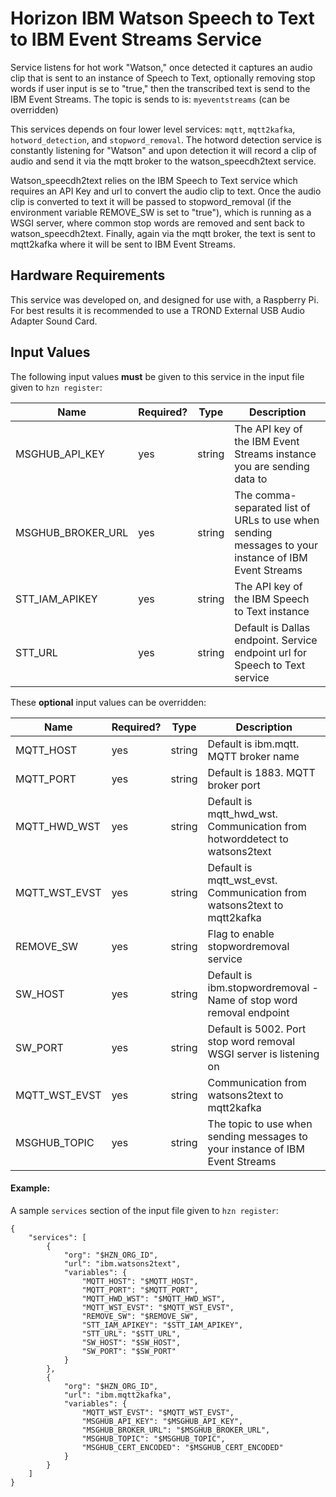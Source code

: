 # Horizon IBM Watson Speech to Text to IBM Event Streams Service

Service listens for hot work "Watson," once detected it captures an audio clip that is sent to an instance of Speech to Text, optionally removing stop words if user input is se to "true," then the transcribed text is send to the IBM Event Streams. The topic is sends to is: `myeventstreams` (can be overridden)

This services depends on four lower level services: `mqtt`, `mqtt2kafka`, `hotword_detection`, and `stopword_removal`. The hotword detection service is constantly listening for "Watson" and upon detection it will record a clip of audio and send it via the mqtt broker to the watson_speecdh2text service. 

Watson_speecdh2text relies on the IBM Speech to Text service which requires an API Key and url to convert the audio clip to text. Once the audio clip is converted to text it will be passed to stopword_removal (if the environment variable REMOVE_SW is set to "true"), which is running as a WSGI server, where common stop words are removed and sent back to watson_speecdh2text. Finally, again via the mqtt broker, the text is sent to mqtt2kafka where it will be sent to IBM Event Streams. 

## Hardware Requirements 

This service was developed on, and designed for use with, a Raspberry Pi. For best results it is recommended to use a TROND External USB Audio Adapter Sound Card.

## Input Values

The following input values **must** be given to this service in the input file given to `hzn register`:


| Name | Required? | Type | Description |
| ---- | --------- | ---- | ---------------- |
| MSGHUB_API_KEY | yes | string | The API key of the IBM Event Streams instance you are sending data to |
| MSGHUB_BROKER_URL | yes | string | The comma-separated list of URLs to use when sending messages to your instance of IBM Event Streams |
| STT_IAM_APIKEY | yes | string | The API key of the IBM Speech to Text instance |
| STT_URL | yes | string | Default is Dallas endpoint. Service endpoint url for Speech to Text service |

These **optional** input values can be overridden:


| Name | Required? | Type | Description |
| ---- | --------- | ---- | ---------------- |
| MQTT_HOST | yes | string | Default is ibm.mqtt. MQTT broker name | 
| MQTT_PORT | yes | string | Default is 1883. MQTT broker port | 
| MQTT_HWD_WST | yes | string | Default is mqtt_hwd_wst. Communication from hotworddetect to watsons2text | 
| MQTT_WST_EVST | yes | string | Default is mqtt_wst_evst. Communication from watsons2text to mqtt2kafka | 
| REMOVE_SW | yes | string | Flag to enable stopwordremoval service | 
| SW_HOST | yes | string | Default is ibm.stopwordremoval - Name of stop word removal endpoint | 
| SW_PORT | yes | string | Default is 5002. Port stop word removal WSGI server is listening on | 
| MQTT_WST_EVST | yes | string | Communication from watsons2text to mqtt2kafka | 
| MSGHUB_TOPIC | yes | string | The topic to use when sending messages to your instance of IBM Event Streams |


#### Example:
A sample `services` section of the input file given to `hzn register`:
```
{
    "services": [
        {
            "org": "$HZN_ORG_ID",
            "url": "ibm.watsons2text",
            "variables": {
                "MQTT_HOST": "$MQTT_HOST",
                "MQTT_PORT": "$MQTT_PORT",
                "MQTT_HWD_WST": "$MQTT_HWD_WST",
                "MQTT_WST_EVST": "$MQTT_WST_EVST",
                "REMOVE_SW": "$REMOVE_SW",
                "STT_IAM_APIKEY": "$STT_IAM_APIKEY",
                "STT_URL": "$STT_URL",
                "SW_HOST": "$SW_HOST",
                "SW_PORT": "$SW_PORT"
            }
        },
        {
            "org": "$HZN_ORG_ID",
            "url": "ibm.mqtt2kafka",
            "variables": {
                "MQTT_WST_EVST": "$MQTT_WST_EVST",
                "MSGHUB_API_KEY": "$MSGHUB_API_KEY",
                "MSGHUB_BROKER_URL": "$MSGHUB_BROKER_URL",
                "MSGHUB_TOPIC": "$MSGHUB_TOPIC",
                "MSGHUB_CERT_ENCODED": "$MSGHUB_CERT_ENCODED"
            }
        }
    ]
}
```

